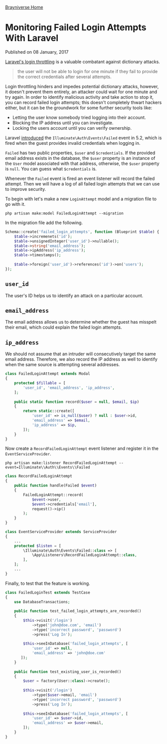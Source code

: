 [Brayniverse <span class="sr-only">Home</span>](/)
# Monitoring Failed Login Attempts With Laravel

Published on <time datetime="2017-01-18">08 January, 2017</time>

<a href="https://laravel.com/docs/5.3/authentication#login-throttling" target="_blank" rel="noopener">Laravel's login throttling</a> is a valuable combatant against dictionary attacks.
> the user will not be able to login for one minute if they fail to provide the correct credentials after several attempts.

Login throttling hinders and impedes potential dictionary attacks, however, it doesn't prevent them entirely, an attacker could wait for one minute and try again. In order to identify malicious activity and take action to stop it, you can record failed login attempts; this doesn't completely thwart hackers either, but it can be the groundwork for some further security tools like:

- Letting the user know somebody tried logging into their account.
- Blocking the IP address until you can investigate.
- Locking the users account until you can verify ownership.

Laravel <a href="https://github.com/laravel/framework/pull/13761" target="_blank" rel="noopener">introduced</a> the <code>Illuminate\Auth\Events\Failed</code> event in 5.2, which is fired when the guest provides invalid credentials when logging in.

`Failed` has two public properties, `$user` and `$credentials`. If the provided email address exists in the database, the `$user` property is an instance of the `User` model associated with that address, otherwise, the `$user` property is `null`. You can guess what `$credentials` is.

Whenever the `Failed` event is fired an event listener will record the failed attempt. Then we will have a log of all failed login attempts that we can use to improve security.

To begin with let's make a new <code>LoginAttempt</code> model and a migration file to go with it.

```php artisan make:model FailedLoginAttempt --migration```

In the migration file add the following.

```php
Schema::create('failed_login_attempts', function (Blueprint $table) {
    $table->incremenets('id');
    $table->unsignedInteger('user_id')->nullable();
    $table->string('email_address');
    $table->ipAddress('ip_address');
    $table->timestamps();
    
    $table->foreign('user_id')->references('id')->on('users');
});
```

## `user_id`

The user's ID helps us to identify an attack on a particular account.

## `email_address`

The email address allows us to determine whether the guest has misspelt their email, which could explain the failed login attempts.

## `ip_address`

We should not assume that an intruder will consecutively target the same email address. Therefore, we also record the IP address as well to identify when the same source is attempting several addresses.

```php
class FailedLoginAttempt extends Modal
{
    protected $fillable = [
        'user_id', 'email_address', 'ip_address',
    ];
    
    public static function record($user = null, $email, $ip)
    {
        return static::create([
            'user_id' => is_null($user) ? null : $user->id,
            'email_address' => $email,
            'ip_address' => $ip,
        ]);
    }
}
```

Now create a `RecordFailedLoginAttempt` event listener and register it in the `EventServiceProvider`.

```php artisan make:listener RecordFailedLoginAttempt --event=Illuminate\\Auth\\Events\\Failed```

```php
class RecordFailedLoginAttempt
{
    public function handle(Failed $event)
    {
        FailedLoginAttempt::record(
            $event->user,
            $event->credentials['email'],
            request()->ip()
        );
    }
}
```

```php
class EventServiceProvider extends ServiceProvider
{
    ...
    protected $listen = [
        \Illuminate\Auth\Events\Failed::class => [
            \App\Listeners\RecordFailedLoginAttempt::class,
        ],
    ];
    ...
}
```

Finally, to test that the feature is working.

```php
class FailedLoginTest extends TestCase
{
    use DatabaseTransactions;
    
    public function test_failed_login_attempts_are_recorded()
    {
        $this->visit('/login')
            ->type('john@doe.com', 'email')
            ->type('incorrect password', 'password')
            ->press('Log In');
            
        $this->seeInDatabase('failed_login_attempts', [
            'user_id' => null,
            'email_address' => 'john@doe.com'
       ]);
    }
    
    public function test_existing_user_is_recorded()
    {
        $user = factory(User::class)->create();
        
        $this->visit('/login')
            ->type($user->email, 'email')
            ->type('incorrect password', 'password')
            ->press('Log In');
            
        $this->seeInDatabase('failed_login_attempts', [
            'user_id' => $user->id,
            'email_address' => $user->email,
        ]);
    }
}
```

